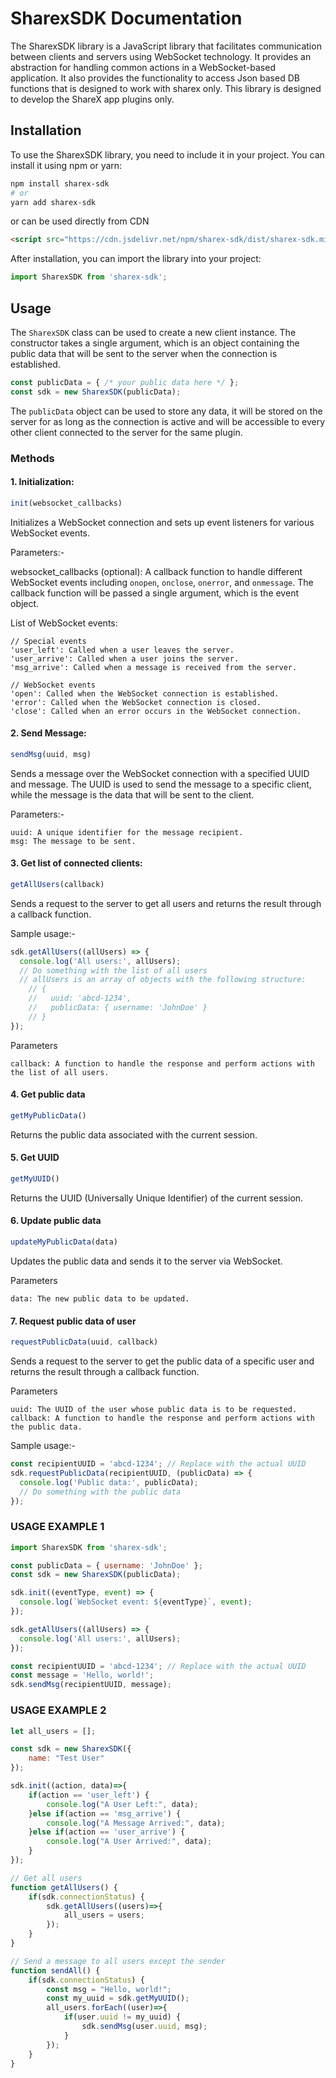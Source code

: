 # SharexSDK Documentation

The SharexSDK library is a JavaScript library that facilitates communication between clients and servers using WebSocket technology. It provides an abstraction for handling common actions in a WebSocket-based application. It also provides the functionality to access Json based DB functions that is designed to work with sharex only. This library is designed to develop the ShareX app plugins only.

## Installation

To use the SharexSDK library, you need to include it in your project. You can install it using npm or yarn:

```bash
npm install sharex-sdk
# or
yarn add sharex-sdk
```

or can be used directly from CDN

```html
<script src="https://cdn.jsdelivr.net/npm/sharex-sdk/dist/sharex-sdk.min.js"></script>
```

After installation, you can import the library into your project:

```js
import SharexSDK from 'sharex-sdk';
```

## Usage

The `SharexSDK` class can be used to create a new client instance. The constructor takes a single argument, which is an object containing the public data that will be sent to the server when the connection is established.

```js
const publicData = { /* your public data here */ };
const sdk = new SharexSDK(publicData);
```

The `publicData` object can be used to store any data, it will be stored on the server for as long as the connection is active and will be accessible to every other client connected to the server for the same plugin.

### Methods

#### 1. Initialization:

```js
init(websocket_callbacks)
```

Initializes a WebSocket connection and sets up event listeners for various WebSocket events.

Parameters:-

websocket_callbacks (optional): A callback function to handle different WebSocket events including `onopen`, `onclose`, `onerror`, and `onmessage`. The callback function will be passed a single argument, which is the event object.

List of WebSocket events:
```
// Special events
'user_left': Called when a user leaves the server.
'user_arrive': Called when a user joins the server.
'msg_arrive': Called when a message is received from the server.

// WebSocket events
'open': Called when the WebSocket connection is established.
'error': Called when the WebSocket connection is closed.
'close': Called when an error occurs in the WebSocket connection.
```

#### 2. Send Message:

```js
sendMsg(uuid, msg)
```

Sends a message over the WebSocket connection with a specified UUID and message. The UUID is used to send the message to a specific client, while the message is the data that will be sent to the client.

Parameters:-

```
uuid: A unique identifier for the message recipient.
msg: The message to be sent.
```

#### 3. Get list of connected clients:

```js
getAllUsers(callback)
```

Sends a request to the server to get all users and returns the result through a callback function.

Sample usage:-
```js
sdk.getAllUsers((allUsers) => {
  console.log('All users:', allUsers);
  // Do something with the list of all users
  // allUsers is an array of objects with the following structure:
    // {
    //   uuid: 'abcd-1234',
    //   publicData: { username: 'JohnDoe' }
    // }
});
```

Parameters

```
callback: A function to handle the response and perform actions with the list of all users.
```

#### 4. Get public data

```js
getMyPublicData()
```

Returns the public data associated with the current session.

#### 5. Get UUID
    
```js
getMyUUID()
```

Returns the UUID (Universally Unique Identifier) of the current session.

#### 6. Update public data

```js
updateMyPublicData(data)
```

Updates the public data and sends it to the server via WebSocket.

Parameters

```
data: The new public data to be updated.
```

#### 7. Request public data of user

```js
requestPublicData(uuid, callback)
```

Sends a request to the server to get the public data of a specific user and returns the result through a callback function.

Parameters

```
uuid: The UUID of the user whose public data is to be requested.
callback: A function to handle the response and perform actions with the public data.
```

Sample usage:-

```js
const recipientUUID = 'abcd-1234'; // Replace with the actual UUID
sdk.requestPublicData(recipientUUID, (publicData) => {
  console.log('Public data:', publicData);
  // Do something with the public data
});
```

### USAGE EXAMPLE 1

```js
import SharexSDK from 'sharex-sdk';

const publicData = { username: 'JohnDoe' };
const sdk = new SharexSDK(publicData);

sdk.init((eventType, event) => {
  console.log(`WebSocket event: ${eventType}`, event);
});

sdk.getAllUsers((allUsers) => {
  console.log('All users:', allUsers);
});

const recipientUUID = 'abcd-1234'; // Replace with the actual UUID
const message = 'Hello, world!';
sdk.sendMsg(recipientUUID, message);
```


### USAGE EXAMPLE 2

```js
let all_users = []; 

const sdk = new SharexSDK({
    name: "Test User"
});

sdk.init((action, data)=>{
    if(action == 'user_left') {
        console.log("A User Left:", data);
    }else if(action == 'msg_arrive') {
        console.log("A Message Arrived:", data);
    }else if(action == 'user_arrive') {
        console.log("A User Arrived:", data);
    }
});

// Get all users
function getAllUsers() {
    if(sdk.connectionStatus) {
        sdk.getAllUsers((users)=>{
            all_users = users;
        });
    }
}

// Send a message to all users except the sender
function sendAll() {
    if(sdk.connectionStatus) {
        const msg = "Hello, world!";
        const my_uuid = sdk.getMyUUID();
        all_users.forEach((user)=>{
            if(user.uuid != my_uuid) {
                sdk.sendMsg(user.uuid, msg);
            }
        });
    }
}
```